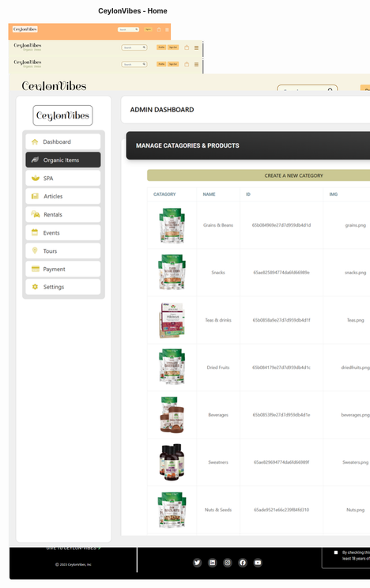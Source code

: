 <div align="center" ><b>CeylonVibes - Home</b></div>
<br/>
 <img  align="center" src="home.jpeg" style="position: absolute;" target="_blank">

 <div align="center" ><b>Organic Item Shop</b></div>
<br/>
 <img  align="center" src="shop.png" style="position: absolute;" target="_blank">

 <div align="center" ><b>Rentals</b></div>
<br/>
 <img  align="center" src="shop.png" style="position: absolute;" target="_blank">

 <div align="center" ><b>Store Inside</b></div>
<br/>
 <img  align="center" src="shopInside.png" style="position: absolute;" target="_blank">
 
 <div align="center" ><b>System Admin Panel</b></div>
<br/>
 <img  align="center" src="shopAdmin.png" style="position: absolute;" target="_blank">

This includes all the backend
